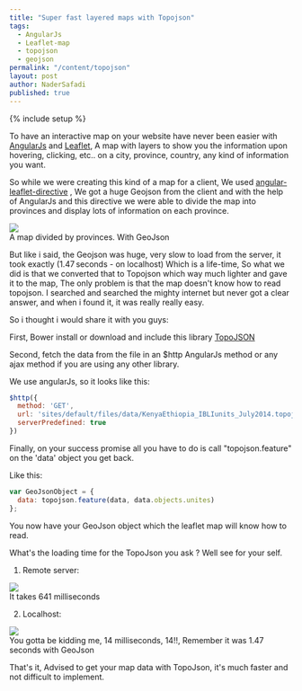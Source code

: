 ```yaml
---
title: "Super fast layered maps with Topojson"
tags:
  - AngularJs
  - Leaflet-map
  - topojson
  - geojson
permalink: "/content/topojson"
layout: post
author: NaderSafadi
published: true
---
```


{% include setup %}

To have an interactive map on your website have never been easier with [AngularJs](https://angularjs.org/) and [Leaflet](http://leafletjs.com/), 
A map with layers to show you the information upon hovering, clicking, etc..  on a city, province, country, any kind of information you want.
 
<!-- more -->

So while we were creating this kind of a map for a client, We used [angular-leaflet-directive](https://github.com/tombatossals/angular-leaflet-directive)
, We got a huge Geojson from the client and with the help of AngularJs and this directive we were able to divide the map into provinces and display lots of information on each province.
 
<div class="thumbnail">
  <img src="{{BASE_PATH}}/assets/images/posts/topojson/ibli1.png">
  <div class="caption">A map divided by provinces. With GeoJson</div>
</div>


But like i said, the Geojson was huge, very slow to load from the server, it took exactly (1.47 seconds - on localhost) Which is a life-time,
So what we did is that we converted that to Topojson which way much lighter and gave it to the map, The only problem is that the map doesn't know how to read topojson.
I searched and searched the mighty internet but never got a clear answer, and when i found it, it was really really easy.

So i thought i would share it with you guys:

First, Bower install or download and include this library [TopoJSON](https://github.com/mbostock/topojson/)

Second, fetch the data from the file in an $http AngularJs method or any ajax method if you are using any other library.

We use angularJs, so it looks like this:

```js
$http({
  method: 'GET',
  url: 'sites/default/files/data/KenyaEthiopia_IBLIunits_July2014.topojson',
  serverPredefined: true
})
```

Finally, on your success promise all you have to do is call "topojson.feature" on the 'data' object you get back.

Like this:

```js
var GeoJsonObject = {
  data: topojson.feature(data, data.objects.unites)
};
```


You now have your GeoJson object which the leaflet map will know how to read.

What's the loading time for the TopoJson you ask ?
Well see for your self.

1) Remote server:
<div class="thumbnail">
  <img src="{{BASE_PATH}}/assets/images/posts/topojson/remote_server.png">
  <div class="caption">It takes 641 milliseconds</div>
</div>

2) Localhost:
<div class="thumbnail">
  <img src="{{BASE_PATH}}/assets/images/posts/topojson/localhost.png">
  <div class="caption">You gotta be kidding me, 14 milliseconds, 14!!, Remember it was 1.47 seconds with GeoJson</div>
</div>

That's it, Advised to get your map data with TopoJson, it's much faster and not difficult to implement.



